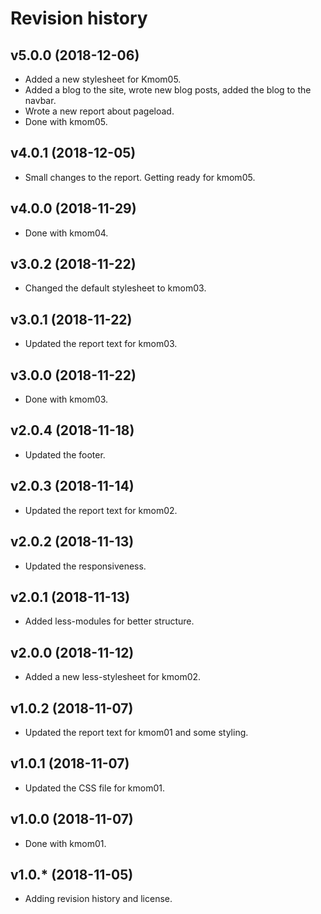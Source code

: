 Revision history
======================


v5.0.0 (2018-12-06)
-----------------------

* Added a new stylesheet for Kmom05.
* Added a blog to the site, wrote new blog posts, added the blog to the navbar.
* Wrote a new report about pageload.
* Done with kmom05.



v4.0.1 (2018-12-05)
-----------------------

* Small changes to the report. Getting ready for kmom05.



v4.0.0 (2018-11-29)
-----------------------

* Done with kmom04.



v3.0.2 (2018-11-22)
-----------------------

* Changed the default stylesheet to kmom03.



v3.0.1 (2018-11-22)
-----------------------

* Updated the report text for kmom03.



v3.0.0 (2018-11-22)
-----------------------

* Done with kmom03.



v2.0.4 (2018-11-18)
-----------------------

* Updated the footer.



v2.0.3 (2018-11-14)
-----------------------

* Updated the report text for kmom02.



v2.0.2 (2018-11-13)
-----------------------

* Updated the responsiveness.



v2.0.1 (2018-11-13)
-----------------------

* Added less-modules for better structure.



v2.0.0 (2018-11-12)
-----------------------

* Added a new less-stylesheet for kmom02.



v1.0.2 (2018-11-07)
-----------------------

* Updated the report text for kmom01 and some styling.



v1.0.1 (2018-11-07)
-----------------------

* Updated the CSS file for kmom01.



v1.0.0 (2018-11-07)
-----------------------

* Done with kmom01.



v1.0.* (2018-11-05)
-----------------------

* Adding revision history and license.
